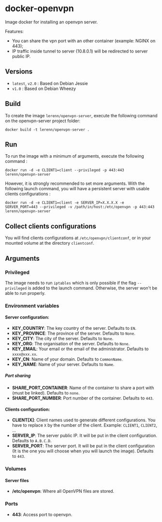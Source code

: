 # docker-openvpn

Image docker for installing an openvpn server.

Features:
 - You can share the vpn port with an other container (example: NGINX on 443);
 - IP traffic inside tunnel to server (10.8.0.1) will be redirected to server public IP.

## Versions

* `latest`, `v2.0` : Based on Debian Jessie
* `v1.0` : Based on Debian Wheezy

## Build

To create the image `lerenn/openvpn-server`, execute the following command on the openvpn-server project folder:

    docker build -t lerenn/openvpn-server .

## Run

To run the image with a minimum of arguments, execute the following command :

    docker run -d -e CLIENT1=client --privileged -p 443:443 lerenn/openvpn-server

However, it is strongly recommended to set more arguments. With the following launch command, you will have a persistent server with usable clients configurations :

    docker run -d -e CLIENT1=client -e SERVER_IP=X.X.X.X -e SERVER_PORT=443 --privileged -v /path/in/host:/etc/openvpn -p 443:443 lerenn/openvpn-server

## Collect clients configurations

You will find clients configurations at `/etc/openvpn/clientconf`, or in your mounted volume at the directory `clientconf`.

## Arguments

### Privileged

The image needs to run `iptables` which is only possible if the flag `--privileged` is added to the launch command.
Otherwise, the server won't be able to run properly.

### Environment variables

#### Server configuration:

* **KEY_COUNTRY**: The key country of the server. Defaults to `EN`.
* **KEY_PROVINCE**: The province of the server. Defaults to `None`.
* **KEY_CITY**: The city of the server. Defaults to `None`.
* **KEY_ORG**: The organisation of the server. Defaults to `None`.
* **KEY_EMAIL**: Your email or the email of the administrator. Defaults to `xxxx@xxx.xx`.
* **KEY_CN**: Name of your domain. Defaults to `CommonName`.
* **KEY_NAME**: Name of your server. Defaults to `Name`.

##### Port sharing

* **SHARE_PORT_CONTAINER**: Name of the container to share a port with (must be linked). Defaults to `none`.
* **SHARE_PORT_NUMBER**: Port number of the container. Defaults to `443`.

#### Clients configuration:

* **CLIENT[X]**: Client names used to generate different configurations. You have to replace `X` by the number of the client. Example: `CLIENT1`, `CLIENT2`, ...
* **SERVER_IP**: The server public IP. It will be put in the client configuration. Defaults to `A.B.C.D`.
* **SERVER_PORT**: The server port. It will be put in the client configuration (It is the one you will choose when you will launch the image). Defaults to `443`.

### Volumes

#### Server files

* **/etc/openvpn**: Where all OpenVPN files are stored.

### Ports

* **443**: Access port to openvpn.
